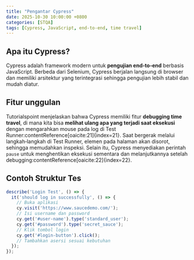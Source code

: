 ```yaml
---
title: "Pengantar Cypress"
date: 2025-10-30 10:00:00 +0800
categories: [STQA]
tags: [Cypress, JavaScript, end-to-end, time travel]
---
```


## Apa itu Cypress?

Cypress adalah framework modern untuk **pengujian end‑to‑end** berbasis JavaScript. Berbeda dari Selenium, Cypress berjalan langsung di browser dan memiliki arsitektur yang terintegrasi sehingga pengujian lebih stabil dan mudah diatur.

## Fitur unggulan

Tutorialspoint menjelaskan bahwa Cypress memiliki fitur **debugging time travel**, di mana kita bisa **melihat ulang apa yang terjadi saat eksekusi** dengan mengarahkan mouse pada log di Test Runner:contentReference[oaicite:21]{index=21}. Saat bergerak melalui langkah‑langkah di Test Runner, elemen pada halaman akan disorot, sehingga memudahkan inspeksi. Selain itu, Cypress menyediakan perintah `pause` untuk menghentikan eksekusi sementara dan melanjutkannya setelah debugging:contentReference[oaicite:22]{index=22}.

## Contoh Struktur Tes

```js
describe('Login Test', () => {
  it('should log in successfully', () => {
    // Buka aplikasi
    cy.visit('https://www.saucedemo.com/');
    // Isi username dan password
    cy.get('#user-name').type('standard_user');
    cy.get('#password').type('secret_sauce');
    // Klik tombol login
    cy.get('#login-button').click();
    // Tambahkan asersi sesuai kebutuhan
  });
});
```